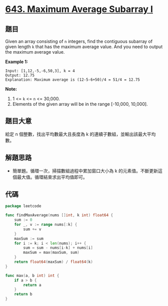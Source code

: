 # [643. Maximum Average Subarray I](https://leetcode.com/problems/maximum-average-subarray-i/)

## 題目

Given an array consisting of `n` integers, find the contiguous subarray of given length `k` that has the maximum average value. And you need to output the maximum average value.

**Example 1:**

```
Input: [1,12,-5,-6,50,3], k = 4
Output: 12.75
Explanation: Maximum average is (12-5-6+50)/4 = 51/4 = 12.75
```

**Note:**

1. 1 <= `k` <= `n` <= 30,000.
2. Elements of the given array will be in the range [-10,000, 10,000].

## 題目大意

給定 n 個整數，找出平均數最大且長度為 k 的連續子數組，並輸出該最大平均數。

## 解題思路

- 簡單題。循環一次，掃描數組過程中累加窗口大小為 k 的元素值。不斷更新這個最大值。循環結束求出平均值即可。

## 代碼

```go
package leetcode

func findMaxAverage(nums []int, k int) float64 {
	sum := 0
	for _, v := range nums[:k] {
		sum += v
	}
	maxSum := sum
	for i := k; i < len(nums); i++ {
		sum = sum - nums[i-k] + nums[i]
		maxSum = max(maxSum, sum)
	}
	return float64(maxSum) / float64(k)
}

func max(a, b int) int {
	if a > b {
		return a
	}
	return b
}
```